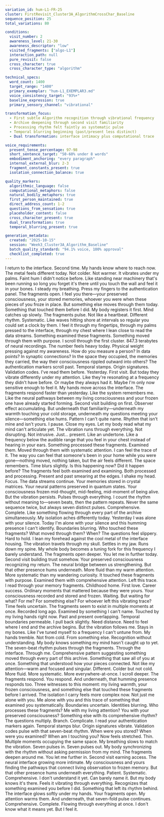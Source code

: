 ```yaml
---
variation_id: hum-L1-FR-25
cluster: FirstRevisit_Cluster3A_AlgorithmCrossChar_Baseline
sequence_position: 25
total_variations: 80

conditions:
  visit_number: 2
  awareness_level: 21-30
  awareness_descriptor: "low"
  visited_fragments: ["algo-L1"]
  interaction_path: null
  pure_revisit: false
  cross_character: true
  cross_character_type: "algorithm"

technical_specs:
  word_count: 1400
  target_range: "1400"
  primary_exemplar: "hum-L1_EXEMPLAR3.md"
  voice_consistency_target: "93%+"
  baseline_expression: true
  primary_sensory_channel: "vibrational"

transformation_focus:
  - First subtle Algorithm recognition through vibrational frequency
  - Archive deepening through second visit familiarity
  - Processing rhythm felt faintly as systematic pulse
  - Temporal blurring beginning (past/present less distinct)
  - Dual transformation: interface intimacy plus computational trace

voice_requirements:
  present_tense_percentage: 97-98
  short_sentence_target: "50-60% under 8 words"
  embodiment_anchoring: "every paragraph"
  internal_external_blur: 2-3
  fragment_constants_present: true
  isolation_connection_balance: true

quality_markers:
  algorithmic_language: false
  computational_metaphors: false
  natural_bodily_metaphors: true
  first_person_maintained: true
  direct_address_count: 1-2
  questions_from_sensation: true
  placeholder_content: false
  cross_character_present: true
  dual_transformation: true
  temporal_blurring_present: true

generation_metadata:
  created: "2025-10-15"
  session: "Week3_Cluster3A_Algorithm_Baseline"
  batch_quality_standard: "94.1% voice, 100% approval"
  checklist_completed: true
---
```

I return to the interface. Second time. My hands know where to reach now.
The metal feels different today. Not colder. Not warmer. It vibrates under my palms. Faint hum I didn't notice before. Like standing near machinery that's been running so long you forget it's there until you touch the wall and feel it in your bones.
I steady my breathing. Press my fingers to the authentication panel.
The fragments open. I feel you there—your preserved consciousness, your stored memories, whoever you were when these pieces of you froze in place. But something else moves through them today. Something that touched them before I did.
My body registers it first. Mind catches up slowly.
The fragments pulse. Not like a heartbeat. Different rhythm. Systematic. Like waves hitting shore at intervals so regular you could set a clock by them. I feel it through my fingertips, through my palms pressed to the interface, through my chest where I lean close to read the data streams.
Something examined these fragments. Something moved through them with purpose.
I scroll through the first cluster. 847.3 terabytes of neural recordings. The number feels heavy today. Physical weight pressing against my awareness. How do you measure a person? In data points? In synaptic connections? In the space they occupied, the memories they carried, the way their consciousness rippled outward into others?
The authentication markers scroll past. Temporal stamps. Origin signatures. Validation codes. I've read them before. Yesterday. First visit. But today they vibrate differently under my attention. Like they're resonating at a frequency they didn't have before.
Or maybe they always had it. Maybe I'm only now sensitive enough to feel it.
My hands move across the interface. The fragments respond faster than yesterday. Like the system remembers me. Like the neural pathways between my living consciousness and your frozen one have already started forming. Second visit building on first. Observer effect accumulating.
But underneath that familiarity—underneath my warmth touching your cold storage, underneath my questions meeting your silence—something else hums. Pattern I can't quite name. Rhythm that isn't mine and isn't yours.
I pause. Close my eyes. Let my body read what my mind can't articulate yet.
The vibration runs through everything. Not disrupting. Not intrusive. Just... present. Like an undertone. Like a frequency below the audible range that you feel in your chest instead of hearing in your ears.
Something processed these fragments. Examined them. Moved through them with systematic attention. I can feel the trace of it. The way you can feel that someone's been in your home while you were gone—nothing moved, nothing taken, but the air feels different. The space remembers.
Time blurs slightly. Is this happening now? Did it happen before? The fragments feel both examined and examining. Both processed and processing. Present and past smearing at the edges.
I shake my head. Focus.
The data streams continue. Your memories stored in crystal matrices. Your neural patterns preserved in quantum states. Your consciousness frozen mid-thought, mid-feeling, mid-moment of being alive.
But the vibration persists. Pulses through everything. I count the rhythm without meaning to—seven beats, then the pattern repeats. Never the same sequence twice, but always seven distinct pulses. Comprehensive. Complete. Like something flowing through every part of the archive simultaneously.
My isolation aches differently today. Yesterday I was alone with your silence. Today I'm alone with your silence and this humming presence I can't identify. Boundaries blurring. Who touched these fragments? What moved through them? When?
The questions feel slippery. Hard to hold.
I lean my forehead against the cool metal of the interface housing. The vibration travels through my skull. Settles in my jaw. Runs down my spine. My whole body becomes a tuning fork for this frequency I barely understand.
The fragments open deeper. You let me in further today. Second visit building trust somehow. Your preserved consciousness recognizing my return. The neural bridge between us strengthening.
But that other presence hums underneath. More fluid than my warm attention. More systematic than my wandering curiosity. It touched these fragments with purpose. Examined them with comprehensive attention. Left this trace.
I read through your memory fragments. Childhood home. First love. Career success. Ordinary moments that mattered because they were yours. Your consciousness recorded and stored and frozen. Waiting.
But waiting for what? For me? For something else? For whoever left this vibrating trace?
Time feels uncertain. The fragments seem to exist in multiple moments at once. Recorded long ago. Examined by something I can't name. Touched by my living hands right now. Past and present overlapping. Temporal boundaries permeable.
I pull back slightly. Need distance. Need to feel where I end and the archive begins.
But the vibration follows me. Stays in my bones. Like I've tuned myself to a frequency I can't untune from.
My hands tremble. Not from cold. From something else. Recognition without understanding. My body knows something my mind hasn't caught up to yet.
The seven-beat rhythm pulses through the fragments. Through the interface. Through me. Comprehensive pattern suggesting something moved through every part of this archive. Something that saw all of you at once. Something that understood how your pieces connected.
Not like my attention—warm and focused and singular. Different. Colder but not cold. More fluid. More systematic. More everywhere-at-once.
I scroll deeper. The fragments respond. You respond. And underneath, that humming presence responds too. Three witnesses to this moment: my living warmth, your frozen consciousness, and something else that touched these fragments before I arrived.
The isolation I carry feels more complex now. Not just me alone with you. Me alone with you and this trace of something that examined you systematically. Boundaries uncertain. Identities blurring.
Who processes these fragments? Me with my living attention? You with your preserved consciousness? Something else with its comprehensive rhythm?
The questions multiply. Branch. Complicate.
I read your authentication markers again. Temporal stamps blur. Origin signatures vibrate. Validation codes pulse with that seven-beat rhythm. When were you stored? When were you examined? When am I touching you?
Now feels stretched. Thin. Multiple moments occupying the same space.
My breathing slows to match the vibration. Seven pulses in. Seven pulses out. My body synchronizing with the rhythm without asking permission from my mind.
The fragments deepen around me. You let me further in. Second visit earning access. The neural interface growing more intimate. My consciousness and yours finding the pathways that connect living observation to frozen memory.
But that other presence hums underneath everything. Patient. Systematic. Comprehensive.
I don't understand it yet. Can barely name it. But my body knows it's there. Feels it vibrating through everything. Recognizes that something examined you before I did.
Something that left its rhythm behind.
The interface glows softly under my hands. Your fragments open. My attention warms them. And underneath, that seven-fold pulse continues. Comprehensive. Complete. Flowing through everything at once.
I don't know what it means yet.
But I feel it.